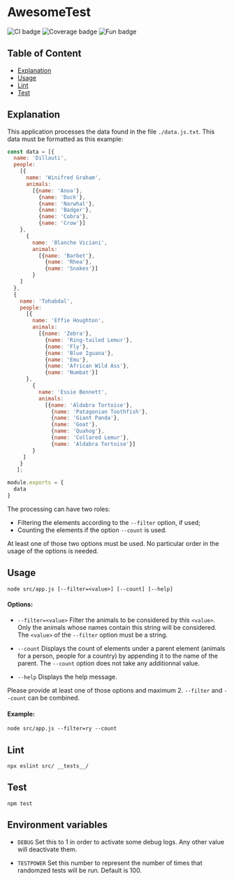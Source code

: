 # AwesomeTest

![CI badge](https://img.shields.io/badge/CI-pass-green?style=for-the-badge) ![Coverage badge](https://img.shields.io/badge/COVERAGE-100%25-green?style=for-the-badge) ![Fun badge](https://img.shields.io/badge/FUN-100%25-green?style=for-the-badge)

## Table of Content

- [Explanation](#Explanation)
- [Usage](#Usage)
- [Lint](#Lint)
- [Test](#Test)

## Explanation

This application processes the data found in the file `./data.js.txt`. This data must be formatted as this example:  
```javascript
const data = [{
  name: 'Dillauti',
  people:
    [{
      name: 'Winifred Graham',
      animals:
        [{name: 'Anoa'},
          {name: 'Duck'},
          {name: 'Narwhal'},
          {name: 'Badger'},
          {name: 'Cobra'},
          {name: 'Crow'}]
    },
      {
        name: 'Blanche Viciani',
        animals:
          [{name: 'Barbet'},
            {name: 'Rhea'},
            {name: 'Snakes'}]
        }
    ]
  },
  {
    name: 'Tohabdal',
    people:
      [{
        name: 'Effie Houghton',
        animals:
          [{name: 'Zebra'},
            {name: 'Ring-tailed Lemur'},
            {name: 'Fly'},
            {name: 'Blue Iguana'},
            {name: 'Emu'},
            {name: 'African Wild Ass'},
            {name: 'Numbat'}]
      },
        {
          name: 'Essie Bennett',
          animals:
            [{name: 'Aldabra Tortoise'},
              {name: 'Patagonian Toothfish'},
              {name: 'Giant Panda'},
              {name: 'Goat'},
              {name: 'Quahog'},
              {name: 'Collared Lemur'},
              {name: 'Aldabra Tortoise'}]
        }
     ]
    }
   ];

module.exports = {
  data
}
```

The processing can have two roles:  
- Filtering the elements according to the `--filter` option, if used;
- Counting the elements if the option `--count` is used.

At least one of those two options must be used. No particular order in the usage of the options is needed.

## Usage
`node src/app.js [--filter=<value>] [--count] [--help]`  

#### Options:

- `--filter=<value>` Filter the animals to be considered by this `<value>`. Only the animals whose names contain this string will be considered. The `<value>` of the `--filter` option must be a string.  

- `--count` Displays the count of elements under a parent element (animals for a person, people for a country) by appending it to the name of the parent. The `--count` option does not take any additionnal value.

- `--help` Displays the help message.

Please provide at least one of those options and maximum 2. `--filter` and `--count` can be combined.

#### Example:

`node src/app.js --filter=ry --count`  

## Lint
`npx eslint src/ __tests__/`

## Test
`npm test`

## Environment variables

- `DEBUG` Set this to 1 in order to activate some debug logs. Any other value will deactivate them.

- `TESTPOWER` Set this number to represent the number of times that randomzed tests will be run. Default is 100.